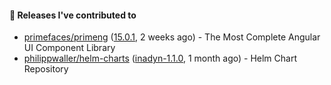 #### 🔭 Releases I've contributed to

- [primefaces/primeng](https://github.com/primefaces/primeng) ([15.0.1](https://github.com/primefaces/primeng/releases/tag/15.0.1), 2 weeks ago) - The Most Complete Angular UI Component Library
- [philippwaller/helm-charts](https://github.com/philippwaller/helm-charts) ([inadyn-1.1.0](https://github.com/philippwaller/helm-charts/releases/tag/inadyn-1.1.0), 1 month ago) - Helm Chart Repository
